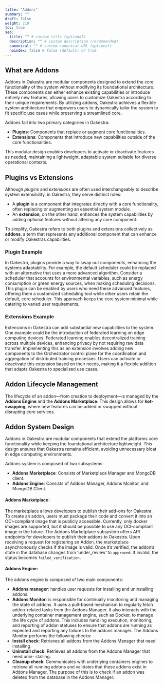 ```yaml
---
title: "Addons"
summary: ""
draft: false
weight: 210
toc: true
seo:
  title: "" # custom title (optional)
  description: "" # custom description (recommended)
  canonical: "" # custom canonical URL (optional)
  noindex: false # false (default) or true
---
```



## What are Addons
Addons in Oakestra are modular components designed to extend the core functionality of the system without modifying its foundational architecture. These components can either enhance existing capabilities or introduce entirely new features, allowing users to customize Oakestra according to their unique requirements. By utilizing addons, Oakestra achieves a flexible system architecture that empowers users to dynamically tailor the system to fit specific use cases while preserving a streamlined core.

Addons fall into two primary categories in Oakestra:
- **Plugins**: Components that replace or augment core functionalities.
- **Extensions**: Components that introduce new capabilities outside of the core functionalities.

This modular design enables developers to activate or deactivate features as needed, maintaining a lightweight, adaptable system suitable for diverse operational contexts.

## Plugins vs Extensions

Although *plugins* and *extensions* are often used interchangeably to describe system extensibility, in Oakestra, they serve distinct roles:
- A **plugin** is a component that integrates directly with a core functionality, often replacing or augmenting an essential system module.
- An **extension**, on the other hand, enhances the system capabilities by adding optional features without altering any core component.

To simplify, Oakestra refers to both plugins and extensions collectively as **addons**, a term that represents any additional component that can enhance or modify Oakestras capabilities.

### Plugin Example

In Oakestra, plugins provide a way to swap out components, enhancing the systems adaptability. For example, the default scheduler could be replaced with an alternative that uses a more advanced algorithm. Consider a scheduler that accounts for environmental variables, such as energy consumption or green energy sources, when making scheduling decisions. This plugin can be enabled by users who need these advanced features, offering them a customized scheduling tool while other users retain the default, core scheduler. This approach keeps the core system minimal while catering to varied user requirements.

### Extensions Example

Extensions in Oakestra can add substantial new capabilities to the system. One example could be the introduction of federated learning on edge computing devices. Federated learning enables decentralized training across multiple devices, enhancing privacy by not requiring raw data transfer. Implementing this as an extension involves adding new components to the Orchestrator control plane for the coordination and aggregation of distributed training processes. Users can activate or deactivate this extension based on their needs, making it a flexible addition that adapts Oakestra to specialized use cases.

## Addon Lifecycle Management
The lifecycle of an addon—from creation to deployment—is managed by the **Addons Engine** and the **Addons Marketplace**. This design allows for **hot-swapping**, where new features can be added or swapped without disrupting core services.

## Addon System Design

Addons in Oakestra are modular components that extend the platforms core functionality while keeping the foundational architecture lightweight. This design ensures that Oakestra remains efficient, avoiding unnecessary bloat in edge computing environments.

Addons system is composed of two subsystems:
- **Addons Marketplace**: Consists of Marketplace Manager and MongoDB client.
- **Addons Engine**: Consists of Addons Manager, Addons Monitor, and MongoDB Client.

#### Addons Marketplace:

The marketplace allows developers to publish their add-ons for Oakestra. To create
an addon, users must package their code and convert it into an OCI-compliant image that is
publicly accessible. Currently, only docker images are supported, but it should be possible to
use any OCI-compliant image in the future. The Addons Marketplace subsystem offers API
endpoints for developers to publish their addons to Oakestra. Upon receiving a request for
registering an Addon, the marketplace asynchronously checks if the image is valid. Once
it’s verified, the addon’s state in the database changes from ‘under_review‘ to `approved`. If
invalid, the status becomes `failed_verification`.


#### Addons Engine:

The addons engine is composed of two main components:

- **Addons manager**: handles user requests for installing and uninstalling addons.
- **Addons Monitor**: is responsible for continually monitoring and managing the state of
addons. It uses a pull-based mechanism to regularly fetch addon-related tasks from the Addons Manager. It also interacts with the underlying container management engine,
such as Docker, to manage the life cycle of addons. This includes handling execution,
monitoring, and reporting of addon statuses to ensure that addons are running as
expected and reporting any failures to the addons manager. The Addons Monitor
performs the following checks:
- **Install check**: Retrieves all addons from the Addons Manager that need installing.
- **Uninstall check**: Retrieves all addons from the Addons Manager that need unin-
stalling.
- **Cleanup check**: Communicates with underlying containers engines to retrieve
all running addons and validates that these addons exist in Addons Manager.
The purpose of this is to check if an addon was deleted from the database in the
Addons Manager.